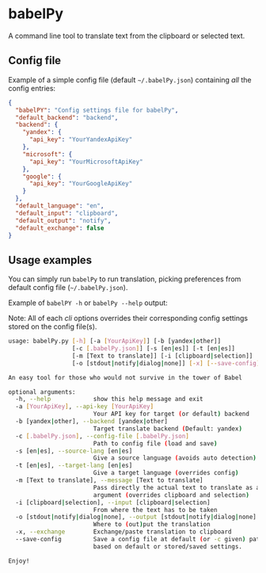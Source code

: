 # babelPy

A command line tool to translate text from the clipboard or selected text.

## Config file

Example of a simple config file (default `~/.babelPy.json`) containing _all_ the config entries:

```json
{
  "babelPY": "Config settings file for babelPy",
  "default_backend": "backend",
  "backend": {
    "yandex": {
      "api_key": "YourYandexApiKey"
    },
    "microsoft": {
      "api_key": "YourMicrosoftApiKey"
    },
    "google": {
      "api_key": "YourGoogleApiKey"
    }
  },
  "default_language": "en",
  "default_input": "clipboard",
  "default_output": "notify",
  "default_exchange": false
}
```

## Usage examples

You can simply run `babelPy` to run translation, picking preferences from default config file (`~/.babelPy.json`).

Example of `babelPY -h` or `babelPy --help`  output:

Note: All of each _cli_ options overrides their corresponding config settings stored on the config file(s).

```bash
usage: babelPy.py [-h] [-a [YourApiKey]] [-b [yandex|other]]
                  [-c [.babelPy.json]] [-s [en|es]] [-t [en|es]]
                  [-m [Text to translate]] [-i [clipboard|selection]]
                  [-o [stdout|notify|dialog|none]] [-x] [--save-config]

An easy tool for those who would not survive in the tower of Babel

optional arguments:
  -h, --help            show this help message and exit
  -a [YourApiKey], --api-key [YourApiKey]
                        Your API key for target (or default) backend
  -b [yandex|other], --backend [yandex|other]
                        Target translate backend (Default: yandex)
  -c [.babelPy.json], --config-file [.babelPy.json]
                        Path to config file (load and save)
  -s [en|es], --source-lang [en|es]
                        Give a source language (avoids auto detection)
  -t [en|es], --target-lang [en|es]
                        Give a target language (overrides config)
  -m [Text to translate], --message [Text to translate]
                        Pass directly the actual text to translate as an
                        argument (overrides clipboard and selection)
  -i [clipboard|selection], --input [clipboard|selection]
                        From where the text has to be taken
  -o [stdout|notify|dialog|none], --output [stdout|notify|dialog|none]
                        Where to (out)put the translation
  -x, --exchange        Exchange/paste translation to clipboard
  --save-config         Save a config file at default (or -c given) path,
                        based on default or stored/saved settings.

Enjoy!
```
